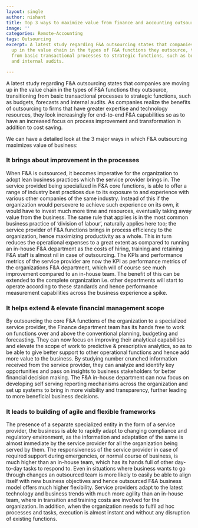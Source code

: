 ```yaml
---
layout: single
author: nishant
title: Top 3 ways to maximize value from finance and accounting outsourcing
image: ''
categories: Remote-Accounting
tags: Outsourcing
excerpt: A latest study regarding F&A outsourcing states that companies are moving
  up in the value chain in the types of F&A functions they outsource, transitioning
  from basic transactional processes to strategic functions, such as budgets, forecasts
  and internal audits.

---
```

A latest study regarding F&A outsourcing states that companies are moving up in the value chain in the types of F&A functions they outsource, transitioning from basic transactional processes to strategic functions, such as budgets, forecasts and internal audits. As companies realize the benefits of outsourcing to firms that have greater expertise and technology resources, they look increasingly for end-to-end F&A capabilities so as to have an increased focus on process improvement and transformation in addition to cost saving.

We can have a detailed look at the 3 major ways in which F&A outsourcing maximizes value of business:

### It brings about improvement in the processes

When F&A is outsourced, it becomes imperative for the organization to adopt lean business practices which the service provider brings in. The service provided being specialized in F&A core functions, is able to offer a range of industry best practices due to its exposure to and experience with various other companies of the same industry. Instead of this if the organization would persevere to achieve such experience on its own, it would have to invest much more time and resources, eventually taking away value from the business. The same rule that applies is in the most common business practice of ‘division of labour’, naturally applies here too; the service provider of F&A functions brings in process efficiency to the organization, hence maximizing productivity as a whole. This in turn reduces the operational expenses to a great extent as compared to running an in-house F&A department as the costs of hiring, training and retaining F&A staff is almost nil in case of outsourcing. The KPIs and performance metrics of the service provider are now the KPI as performance metrics of the organizations F&A department, which will of course see much improvement compared to an in-house team. The benefit of this can be extended to the complete organization i.e. other departments will start to operate according to these standards and hence performance measurement capabilities across the business experience a spike.

### It helps extend & elevate financial management scope

By outsourcing the core F&A functions of the organization to a specialized service provider, the Finance department team has its hands free to work on functions over and above the conventional planning, budgeting and forecasting. They can now focus on improving their analytical capabilities and elevate the scope of work to predictive & prescriptive analytics, so as to be able to give better support to other operational functions and hence add more value to the business. By studying number crunched information received from the service provider, they can analyze and identify key opportunities and pass on insights to business stakeholders for better financial decision making. The F&A in-house department can now focus on developing self serving reporting mechanisms across the organization and set up systems to bring in more visibility and transparency, further leading to more beneficial business decisions.

### It leads to building of agile and flexible frameworks

The presence of a separate specialized entity in the form of a service provider, the business is able to rapidly adapt to changing compliance and regulatory environment, as the information and adaptation of the same is almost immediate by the service provider for all the organization being served by them. The responsiveness of the service provider in case of required support during emergencies, or normal course of business, is much higher than an in-house team, which has its hands full of other day-to-day tasks to respond to. Even in situations where business wants to go through changes an outsourced team is more likely to easily be able to align itself with new business objectives and hence outsourced F&A business model offers much higher flexibility. Service providers adapt to the latest technology and business trends with much more agility than an in-house team, where in transition and training costs are involved for the organization. In addition, when the organization needs to fulfil ad hoc processes and tasks, execution is almost instant and without any disruption of existing functions.